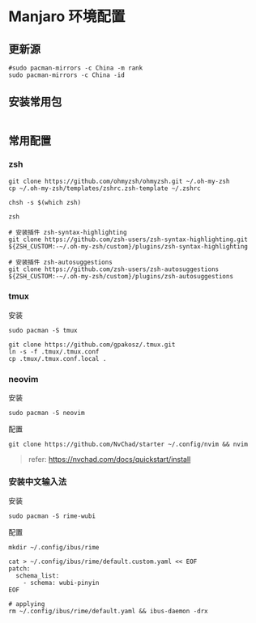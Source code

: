 Manjaro 环境配置
================

## 更新源
```
#sudo pacman-mirrors -c China -m rank
sudo pacman-mirrors -c China -id
```

## 安装常用包
```
```

## 常用配置

### zsh
```
git clone https://github.com/ohmyzsh/ohmyzsh.git ~/.oh-my-zsh
cp ~/.oh-my-zsh/templates/zshrc.zsh-template ~/.zshrc

chsh -s $(which zsh)

zsh

# 安装插件 zsh-syntax-highlighting
git clone https://github.com/zsh-users/zsh-syntax-highlighting.git ${ZSH_CUSTOM:-~/.oh-my-zsh/custom}/plugins/zsh-syntax-highlighting

# 安装插件 zsh-autosuggestions
git clone https://github.com/zsh-users/zsh-autosuggestions ${ZSH_CUSTOM:-~/.oh-my-zsh/custom}/plugins/zsh-autosuggestions
```

### tmux
安装
```
sudo pacman -S tmux
```

```
git clone https://github.com/gpakosz/.tmux.git
ln -s -f .tmux/.tmux.conf
cp .tmux/.tmux.conf.local .
```

### neovim
安装
```
sudo pacman -S neovim
```

配置
```
git clone https://github.com/NvChad/starter ~/.config/nvim && nvim
```
> refer: https://nvchad.com/docs/quickstart/install

### 安装中文输入法
安装
```
sudo pacman -S rime-wubi
```

配置
```
mkdir ~/.config/ibus/rime

cat > ~/.config/ibus/rime/default.custom.yaml << EOF
patch:
  schema_list:
    - schema: wubi-pinyin
EOF

# applying
rm ~/.config/ibus/rime/default.yaml && ibus-daemon -drx
```
